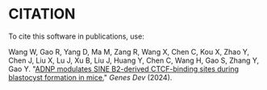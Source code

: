 # CITATION

To cite this software in publications, use:

Wang W, Gao R, Yang D, Ma M, Zang R, Wang X, Chen C, Kou X, Zhao Y, Chen J, Liu X, Lu J, Xu B, Liu J, Huang Y, Chen C, Wang H, Gao S, Zhang Y, Gao Y. "[ADNP modulates SINE B2-derived CTCF-binding sites during blastocyst formation in mice.](https://doi.org/10.1101/gad.351189.123)" *Genes Dev* (2024).
